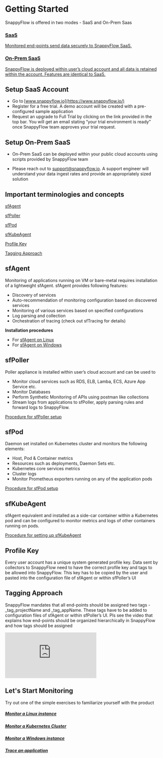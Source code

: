 # Getting Started


SnappyFlow is offered in two modes - SaaS and On-Prem Saas 

<div class="panel_container row">
   <div class="innerText"> 
   <a href="#setup-saas-account">
        <h3>SaaS</h3>Monitored end-points send data securely to SnappyFlow SaaS.</a></div>
<div class="innerText"> 
  <a href="#setup-on-prem-saas">
  <h3>On-Prem SaaS </h3>SnappyFlow is deployed within user’s cloud account and all data is retained within the account. Features are identical to SaaS.</a></div>
</div>


##  Setup SaaS Account 

- Go to [www.snappyflow.io](https://www.snappyflow.io/) 
- Register for a free trial. A demo account will be created with a pre-configured sample application 
- Request an upgrade to Full Trial by clicking on the link provided in the top bar. You will get an  email stating “your trial environment is ready” once SnappyFlow team approves your trial request. 

##  Setup On-Prem SaaS 

-  On-Prem SaaS can be deployed within your public cloud accounts using scripts provided by SnappyFlow team 

- Please reach out to [support@snappyflow.io](mailto:support@snappyflow.io). A support engineer will understand your data ingest rates and provide an appropriately sized solution 

##  Important terminologies and concepts 

[sfAgent](#sfagent)

[sfPoller](#sfpoller)

[sfPod](#sfpod)

[sfKubeAgent](#sfkubeagent)

[Profile Key](#profile-key)

[Tagging Approach](#tagging-approach)

## sfAgent

Monitoring of applications running on VM or bare-metal requires installation of a lightweight sfAgent. sfAgent provides following features: 

- Discovery of services
- Auto-recommendation of monitoring configuration based on discovered services
- Monitoring of various services based on specified configurations 
- Log parsing and collection
- Orchestration of tracing (check out sfTracing for details)

**Installation procedures**

- For [sfAgent on Linux](/docs/integrations/os/linux/sfagent_linux) 
- For [sfAgent on Windows](/docs/integrations/os/windows/sfagent_windows)

## sfPoller

Poller appliance is installed within user’s cloud account and can be used to

- Monitor cloud services such as RDS, ELB, Lamba, ECS, Azure App Service etc. 
- Monitor Databases 
- Perform Synthetic Monitoring of APIs using postman like collections 
- Stream logs from applications to sfPoller, apply parsing rules and forward logs to SnappyFlow. 

[Procedure for sfPoller setup](/docs/quick_start/sfpoller_setup)

## sfPod

Daemon set installed on Kubernetes cluster and monitors the following elements: 

- Host, Pod & Container metrics 
- Resources such as deployments, Daemon Sets etc. 
- Kubernetes core services metrics 
- Cluster logs 
- Monitor Prometheus exporters running on any of the application pods 

[Procedure for sfPod setup](/docs/integrations/kubernetes/kubernetes_monitoring_with_sfPod)

## sfKubeAgent

sfAgent equivalent and installed as a side-car container within a Kubernetes  pod and can be configured to monitor metrics and logs of other  containers running on pods. 

[Procedure for setting up sfKubeAgent](/docs/integrations/kubernetes/sfkubeagent_installation)



## Profile Key

Every user account has a unique system generated profile key. Data sent by collectors to SnappyFlow need to have the correct profile key and tags to be allowed into SnappyFlow. This key has to be copied by the user and pasted into the configuration file of sfAgent or within sfPoller’s UI



## Tagging Approach

SnappyFlow mandates that all end-points should be assigned two tags - _tag_projectName and _tag_appName. These tags have to be added to configuration files of sfAgent or within sfPoller’s UI.  Pls see the video that explains how end-points should be organized hierarchically in SnappyFlow and how tags should be assigned





<iframe title="Key Concepts" src="https://www.snappyflow.io/assets/images/Key-Concepts-production.mp4" frameBorder="0" allow="accelerometer; clipboard-write; encrypted-media; gyroscope; picture-in-picture" allowFullScreen="true" webkitallowfullscreen="true" mozallowfullscreen="true" allowtransparency="true"  autoplay="0"  ></iframe>

## Let's Start Monitoring

Try out one of the simple exercises to familiarize yourself with the product 

##### [Monitor a Linux instance](/docs/integrations/os/linux/linux_os)

##### [Monitor a Kubernetes Cluster](/docs/integrations/kubernetes/kubernetes_monitoring_with_sfPod)

##### [Monitor a Windows instance](/docs/integrations/os/windows/sfagent_windows)

##### [Trace an application](/docs/Tracing/overview)



 

 

 

 

 

 